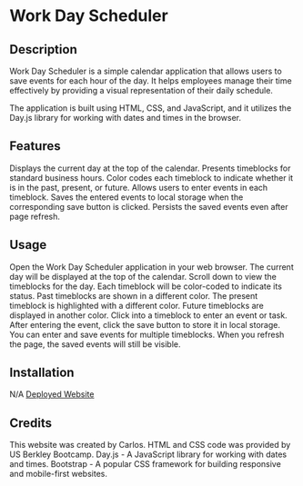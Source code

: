 # Work Day Scheduler

## Description

Work Day Scheduler is a simple calendar application that allows users to save events for each hour of the day. It helps employees manage their time effectively by providing a visual representation of their daily schedule.

The application is built using HTML, CSS, and JavaScript, and it utilizes the Day.js library for working with dates and times in the browser.



## Features

Displays the current day at the top of the calendar.
Presents timeblocks for standard business hours.
Color codes each timeblock to indicate whether it is in the past, present, or future.
Allows users to enter events in each timeblock.
Saves the entered events to local storage when the corresponding save button is clicked.
Persists the saved events even after page refresh.

## Usage
Open the Work Day Scheduler application in your web browser.
The current day will be displayed at the top of the calendar.
Scroll down to view the timeblocks for the day.
Each timeblock will be color-coded to indicate its status.
Past timeblocks are shown in a different color.
The present timeblock is highlighted with a different color.
Future timeblocks are displayed in another color.
Click into a timeblock to enter an event or task.
After entering the event, click the save button to store it in local storage.
You can enter and save events for multiple timeblocks.
When you refresh the page, the saved events will still be visible.

## Installation
N/A
[Deployed Website]()

## Credits
This website was created by Carlos.
HTML and CSS code was provided by US Berkley Bootcamp.
Day.js - A JavaScript library for working with dates and times.
Bootstrap - A popular CSS framework for building responsive and mobile-first websites.